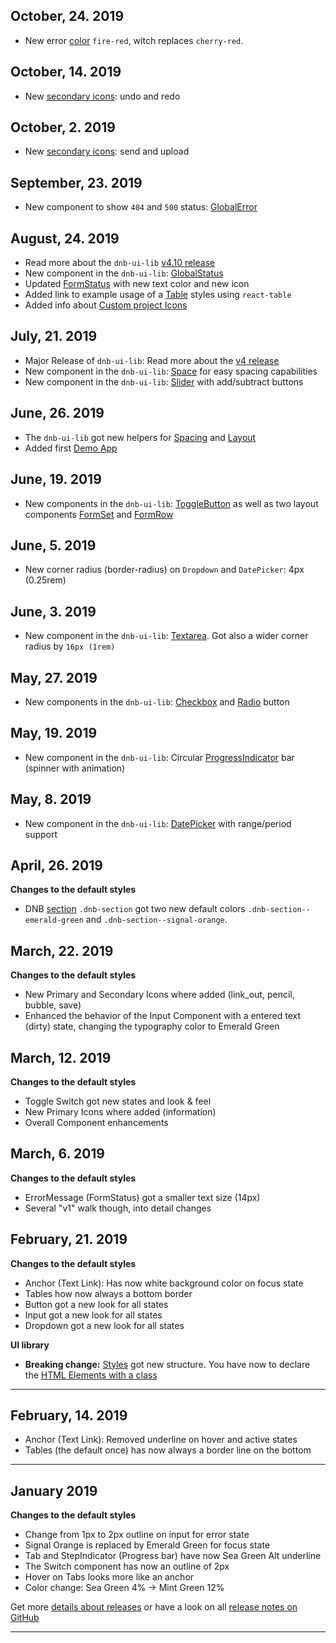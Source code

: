 ## October, 24. 2019

- New error [color](/uilib/usage/customisation/colors) `fire-red`, witch replaces `cherry-red`.

## October, 14. 2019

- New [secondary icons](/icons/secondary): undo and redo

## October, 2. 2019

- New [secondary icons](/icons/secondary): send and upload

## September, 23. 2019

- New component to show `404` and `500` status: [GlobalError](/uilib/components/global-error)

## August, 24. 2019

- Read more about the `dnb-ui-lib` [v4.10 release](/uilib/releases/v4.10-info)
- New component in the `dnb-ui-lib`: [GlobalStatus](/uilib/components/global-status)
- Updated [FormStatus](/uilib/components/form-status) with new text color and new icon
- Added link to example usage of a [Table](/uilib/elements/tables#working-demo) styles using `react-table`
- Added info about [Custom project Icons](/uilib/components/icon#custom-project-icons)

## July, 21. 2019

- Major Release of `dnb-ui-lib`: Read more about the [v4 release](/uilib/releases/v4-info)
- New component in the `dnb-ui-lib`: [Space](/uilib/components/space) for easy spacing capabilities
- New component in the `dnb-ui-lib`: [Slider](/uilib/components/slider) with add/subtract buttons

## June, 26. 2019

- The `dnb-ui-lib` got new helpers for [Spacing](/uilib/usage/layout/spacing#spacing-helpers) and [Layout](/uilib/usage/layout)
- Added first [Demo App](/uilib/getting-started/demos)

## June, 19. 2019

- New components in the `dnb-ui-lib`: [ToggleButton](/uilib/components/toggle-button) as well as two layout components [FormSet](/uilib/components/form-set) and [FormRow](/uilib/components/form-row)

## June, 5. 2019

- New corner radius (border-radius) on `Dropdown` and `DatePicker`: 4px (0.25rem)

## June, 3. 2019

- New component in the `dnb-ui-lib`: [Textarea](/uilib/components/textarea). Got also a wider corner radius by `16px (1rem)`

## May, 27. 2019

- New components in the `dnb-ui-lib`: [Checkbox](/uilib/components/checkbox) and [Radio](/uilib/components/radio) button

## May, 19. 2019

- New component in the `dnb-ui-lib`: Circular [ProgressIndicator](/uilib/components/progress-indicator) bar (spinner with animation)

## May, 8. 2019

- New component in the `dnb-ui-lib`: [DatePicker](/uilib/components/date-picker) with range/period support

## April, 26. 2019

**Changes to the default styles**

- DNB [section](/uilib/components/section) `.dnb-section` got two new default colors `.dnb-section--emerald-green` and `.dnb-section--signal-orange`.

## March, 22. 2019

**Changes to the default styles**

- New Primary and Secondary Icons where added (link_out, pencil, bubble, save)
- Enhanced the behavior of the Input Component with a entered text (dirty) state, changing the typography color to Emerald Green

## March, 12. 2019

**Changes to the default styles**

- Toggle Switch got new states and look & feel
- New Primary Icons where added (information)
- Overall Component enhancements

## March, 6. 2019

**Changes to the default styles**

- ErrorMessage (FormStatus) got a smaller text size (14px)
- Several "v1" walk though, into detail changes

## February, 21. 2019

**Changes to the default styles**

- Anchor (Text Link): Has now white background color on focus state
- Tables how now always a bottom border
- Button got a new look for all states
- Input got a new look for all states
- Dropdown got a new look for all states

**UI library**

- **Breaking change:** [Styles](/uilib/usage/customisation/styling) got new structure. You have now to declare the [HTML Elements with a class](/uilib/elements#how-to-use)

---

## February, 14. 2019

- Anchor (Text Link): Removed underline on hover and active states
- Tables (the default once) has now always a border line on the bottom

---

## January 2019

**Changes to the default styles**

- Change from 1px to 2px outline on input for error state
- Signal Orange is replaced by Emerald Green for focus state
- Tab and StepIndicator (Progress bar) have now Sea Green Alt underline
- The Switch component has now an outline of 2px
- Hover on Tabs looks more like an anchor
- Color change: Sea Green 4% -> Mint Green 12%

Get more [details about releases](/uilib/releases) or have a look on all [release notes on GitHub](https://github.com/dnbexperience/eufemia/releases)

---
